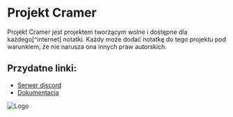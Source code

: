 # Projekt Cramer

Projekt Cramer jest projektem tworzącym wolne i dostępne dla każdego[^internet] notatki.
Każdy może dodać notatkę do tego projektu pod warunkiem, że nie narusza ona innych praw autorskich.

## Przydatne linki:
* [Serwer discord](https://discord.gg/gHBzHTr6JD)
* [Dokumentacja](https://notes.tobiasbot.ovh/contributing)

![Logo](https://user-images.githubusercontent.com/58445363/176502696-10b58cac-4678-4b70-8e14-8ddeef483145.png)
